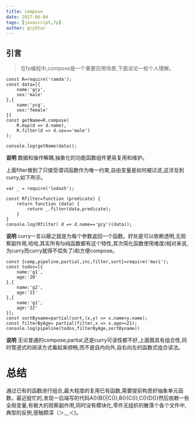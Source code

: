 ```yaml
---
title: compose
date: 2017-06-04
tags: [javascript,fp]
author: gcyStar
---
```

## 引言
> 在fp编程中,compose是一个重要应用场景,下面谈论一些个人理解。

```
const R=require('ramda');
const data=[{
    name:'gcy',
    sex:'male'
},{
    name:'ycg',
    sex:'female'
}]
const getName=R.compose(
    R.map(d => d.name),
    R.filter(d => d.sex=='male')
);

console.log(getName(data));
```

**说明**   数据和操作解耦,抽象化的功能函数组件更易复用和维护。

上面filter做到了只接受谓词函数作为唯一约束,自由变量是如何被过滤,这涉及到curry,如下所示。

```
var _ = require('lodash');

const Rfilter=function (predicate) {
    return function (data) {
        return _.filter(data,predicate);
    }
}
console.log(Rfilter( d => d.name=='gcy')(data));

```
**说明**  curry一言以蔽之就是为每个参数返回一个函数。好处是可以依赖透明,无观察副作用,哈哈,其实所有fp纯函数都有这个特性,其次简化函数使用难度(相对来说,为curry而curry就得不偿失了)和方便compose。

```
const {comp,pipeline,partial,inc,filter,sort}=require('mori');
const todos=[{
    name:'g1',
    age:'20'
},{
    name:'g2',
    age:'21'
},{
    name:'g1',
    age:'22'
}];
const sortByname=partial(sort,(x,y) => x.name<y.name);
const filterByAge= partial(filter,x => x.age>=21);
console.log(pipeline(todos,filterByAge,sortByname))
```

**说明**  无论普通的compose,partial,还是curry可读性都不好,上面既具有组合性,同时管道式的阅读方式看起来顺畅,而不是自内向外,自右向左的函数式组合读法。

# 总结
通过已有的函数进行组合,最大程度的复用已有函数,需要提前构思好抽象单元函数。最近挺忙的,发现一后端写的代码A(){B()|C()},B(){C()},C(){D()}然后依赖一些全局变量,有极大的观察副作用,同时没有模块化,零件无组织的散落个各个文件中,典型的反例,感触颇深（＞﹏＜)。





















